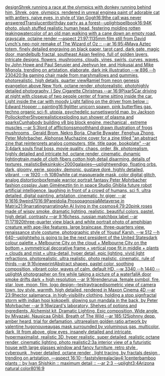 [design](https://www.ebank.nz/aiartgenerator?category=design)[Shrek running a race at the olympics with donkey running behind him, Shrek, ogre, olympics, rendered in unreal engine](https://www.ebank.nz/aiartgenerator?category=Shrek%20running%20a%20race%20at%20the%20olympics%20with%20donkey%20running%20behind%20him%2C%20Shrek%2C%20ogre%2C%20olympics%2C%20rendered%20in%20unreal%20engine)[a paint of adorable cat with antlers, naive eyes, in style of Van Gogh](https://www.ebank.nz/aiartgenerator?category=a%20paint%20of%20adorable%20cat%20with%20antlers%2C%20naive%20eyes%2C%20in%20style%20of%20Van%20Gogh)[16:9](https://www.ebank.nz/aiartgenerator?category=16%3A9)[the call was never answered](https://www.ebank.nz/aiartgenerator?category=the%20call%20was%20never%20answered)[Translucent](https://www.ebank.nz/aiartgenerator?category=Translucent)[birthday party as a forest](https://www.ebank.nz/aiartgenerator?category=birthday%20party%20as%20a%20forest)[--uplight](https://www.ebank.nz/aiartgenerator?category=--uplight)[spellbook](https://www.ebank.nz/aiartgenerator?category=spellbook)[16:9](https://www.ebank.nz/aiartgenerator?category=16%3A9)[4K photo, plush stuffed realistic human head, festering molding rotten leaking](https://www.ebank.nz/aiartgenerator?category=4K%20photo%2C%20plush%20stuffed%20realistic%20human%20head%2C%20festering%20molding%20rotten%20leaking)[watercolor of an old man walking with a cane down an empty road, grayscale, octaine render —aspect 21:9](https://www.ebank.nz/aiartgenerator?category=watercolor%20of%20an%20old%20man%20walking%20with%20a%20cane%20down%20an%20empty%20road%2C%20grayscale%2C%20octaine%20render%20%E2%80%94aspect%2021%3A9)[7:11](https://www.ebank.nz/aiartgenerator?category=7%3A11)[](https://www.ebank.nz/aiartgenerator?category=)[35mm film still from David Lynch's neo-noir remake of The Wizard of Oz :: --ar 16:9](https://www.ebank.nz/aiartgenerator?category=35mm%20film%20still%20from%20David%20Lynch%27s%20neo-noir%20remake%20of%20The%20Wizard%20of%20Oz%20%3A%3A%20--ar%2016%3A9)[5:4](https://www.ebank.nz/aiartgenerator?category=5%3A4)[Maya Aztec totem, finely detailed engraving on black paper, tarot card, dark gate, magic door, mandelbulb fractal, southeast Asian feeling, full of golden layers, intricate designs, flowers, mushrooms, clouds, vines, swirls, curves, waves, by John Howe and Paul Serusier and Jeehyun lee, and Hokusai and Mike Mignola, trending on artstation, elaborate, dark ink illustration --w 896 --h 2304](https://www.ebank.nz/aiartgenerator?category=Maya%20Aztec%20totem%2C%20finely%20detailed%20engraving%20on%20black%20paper%2C%20tarot%20card%2C%20dark%20gate%2C%20magic%20door%2C%20mandelbulb%20fractal%2C%20southeast%20Asian%20feeling%2C%20full%20of%20golden%20layers%2C%20intricate%20designs%2C%20flowers%2C%20mushrooms%2C%20clouds%2C%20vines%2C%20swirls%2C%20curves%2C%20waves%2C%20by%20John%20Howe%20and%20Paul%20Serusier%20and%20Jeehyun%20lee%2C%20and%20Hokusai%20and%20Mike%20Mignola%2C%20trending%20on%20artstation%2C%20elaborate%2C%20dark%20ink%20illustration%20--w%20896%20--h%202304)[20:9](https://www.ebank.nz/aiartgenerator?category=20%3A9)[a gaming chair made from marshmallows and gummies, photorealistic, high details, quarter view](https://www.ebank.nz/aiartgenerator?category=a%20gaming%20chair%20made%20from%20marshmallows%20and%20gummies%2C%20photorealistic%2C%20high%20details%2C%20quarter%20view)[Ramiel from neon genesis evangelion above New York, octane render, photorealistic, photo](https://www.ebank.nz/aiartgenerator?category=Ramiel%20from%20neon%20genesis%20evangelion%20above%20New%20York%2C%20octane%20render%2C%20photorealistic%2C%20photo)[highly detailed photography, I Spy Cigarette Christmas --ar 16:9](https://www.ebank.nz/aiartgenerator?category=highly%20detailed%20photography%2C%20I%20Spy%20Cigarette%20Christmas%20--ar%2016%3A9)[Pixar](https://www.ebank.nz/aiartgenerator?category=Pixar)[5](https://www.ebank.nz/aiartgenerator?category=5)[Car driving at night with closeup of two people center of frame sitting inside the car. Light inside the car with moody Light falling on the driver from below :: Edward Hopper :: painting](https://www.ebank.nz/aiartgenerator?category=Car%20driving%20at%20night%20with%20closeup%20of%20two%20people%20center%20of%20frame%20sitting%20inside%20the%20car.%20Light%20inside%20the%20car%20with%20moody%20Light%20falling%20on%20the%20driver%20from%20below%20%3A%3A%20Edward%20Hopper%20%3A%3A%20painting)[16:9](https://www.ebank.nz/aiartgenerator?category=16%3A9)[glitter unicorn spawn, pink butterflies gas, techno organic sci-fi, utopia, psychedelic sunset](https://www.ebank.nz/aiartgenerator?category=glitter%20unicorn%20spawn%2C%20pink%20butterflies%20gas%2C%20techno%20organic%20sci-fi%2C%20utopia%2C%20psychedelic%20sunset)[is](https://www.ebank.nz/aiartgenerator?category=is)[world map, by Jackson Pollock](https://www.ebank.nz/aiartgenerator?category=world%20map%2C%20by%20Jackson%20Pollock)[other](https://www.ebank.nz/aiartgenerator?category=other)[5](https://www.ebank.nz/aiartgenerator?category=5)[hyperealistic](https://www.ebank.nz/aiartgenerator?category=hyperealistic)[exploding sun shower of plasma and sparks](https://www.ebank.nz/aiartgenerator?category=exploding%20sun%20shower%20of%20plasma%20and%20sparks)[Cunha](https://www.ebank.nz/aiartgenerator?category=Cunha)[body building v8 big block engine, mechanical , extreme muscles —ar 5:3](https://www.ebank.nz/aiartgenerator?category=body%20building%20v8%20big%20block%20engine%2C%20mechanical%20%2C%20extreme%20muscles%20%E2%80%94ar%205%3A3)[lord of afflictions](https://www.ebank.nz/aiartgenerator?category=lord%20of%20afflictions)[smooth](https://www.ebank.nz/aiartgenerator?category=smooth)[hand drawn illustration of frogs mushrooms , Gerald Brom, Nekro Borja, Charlie Bywater, Fenghua Zhong, Peter Mohrbacher, Alphonse Mucha](https://www.ebank.nz/aiartgenerator?category=hand%20drawn%20illustration%20of%20frogs%20mushrooms%20%2C%20Gerald%20Brom%2C%20Nekro%20Borja%2C%20Charlie%20Bywater%2C%20Fenghua%20Zhong%2C%20Peter%20Mohrbacher%2C%20Alphonse%20Mucha)[zine cover for a zine titled "an abstract zine that reinterprets analog computers, title, title page, bookplate" --ar 3:4](https://www.ebank.nz/aiartgenerator?category=zine%20cover%20for%20a%20zine%20titled%20%22an%20abstract%20zine%20that%20reinterprets%20analog%20computers%2C%20title%2C%20title%20page%2C%20bookplate%22%20--ar%203%3A4)[dark souls final boss, movie quality, chaos, order, 8k, photorealism, highly detailed and intricate hd, octane render, cinematic, dynamic lighting](https://www.ebank.nz/aiartgenerator?category=dark%20souls%20final%20boss%2C%20movie%20quality%2C%20chaos%2C%20order%2C%208k%2C%20photorealism%2C%20highly%20detailed%20and%20intricate%20hd%2C%20octane%20render%2C%20cinematic%2C%20dynamic%20lighting)[train,made of cloth fibers cotton high detail disarming, details of textures, realistic](https://www.ebank.nz/aiartgenerator?category=train%2Cmade%20of%20cloth%20fibers%20cotton%20high%20detail%20disarming%2C%20details%20of%20textures%2C%20realistic)[Beksinkski](https://www.ebank.nz/aiartgenerator?category=Beksinkski)[<2000](https://www.ebank.nz/aiartgenerator?category=%3C2000)[galaxies](https://www.ebank.nz/aiartgenerator?category=galaxies)[—uplight](https://www.ebank.nz/aiartgenerator?category=%E2%80%94uplight)[wendigo, floating orbs, dark, gloomy, eerie, spooky, demonic, gustave doré, highly detailed, vibrant, --w 1920 --h 1080](https://www.ebank.nz/aiartgenerator?category=wendigo%2C%20floating%20orbs%2C%20dark%2C%20gloomy%2C%20eerie%2C%20spooky%2C%20demonic%2C%20gustave%20dor%C3%A9%2C%20highly%20detailed%2C%20vibrant%2C%20--w%201920%20--h%201080)[white cat masquerade mask, color digital glitch, analog distortion](https://www.ebank.nz/aiartgenerator?category=white%20cat%20masquerade%20mask%2C%20color%20digital%20glitch%2C%20analog%20distortion)[box](https://www.ebank.nz/aiartgenerator?category=box)[female warrior portrait fantasy Peter Mohrbacher fashion cosplay Juan Giménez](https://www.ebank.nz/aiartgenerator?category=female%20warrior%20portrait%20fantasy%20Peter%20Mohrbacher%20fashion%20cosplay%20Juan%20Gim%C3%A9nez)[tin tin in space Studio Ghibli](https://www.ebank.nz/aiartgenerator?category=tin%20tin%20in%20space%20Studio%20Ghibli)[a future robot artificial intelligence, laughing in front of a crowd of humans, sci fi, ultra detailed, digital painting, artstation, cinematic, hr giger, --ar 9:16](https://www.ebank.nz/aiartgenerator?category=a%20future%20robot%20artificial%20intelligence%2C%20laughing%20in%20front%20of%20a%20crowd%20of%20humans%2C%20sci%20fi%2C%20ultra%20detailed%2C%20digital%20painting%2C%20artstation%2C%20cinematic%2C%20hr%20giger%2C%20--ar%209%3A16)[16:9](https://www.ebank.nz/aiartgenerator?category=16%3A9)[weird](https://www.ebank.nz/aiartgenerator?category=weird)[70](https://www.ebank.nz/aiartgenerator?category=70)[16:9](https://www.ebank.nz/aiartgenerator?category=16%3A9)[Pareidolia Prosopagnosia](https://www.ebank.nz/aiartgenerator?category=Pareidolia%20Prosopagnosia)[Metaverse in Matrix](https://www.ebank.nz/aiartgenerator?category=Metaverse%20in%20Matrix)[21:9](https://www.ebank.nz/aiartgenerator?category=21%3A9)[narrating](https://www.ebank.nz/aiartgenerator?category=narrating)[narrating](https://www.ebank.nz/aiartgenerator?category=narrating)[An AI living in the cosmos](https://www.ebank.nz/aiartgenerator?category=An%20AI%20living%20in%20the%20cosmos)[4:7](https://www.ebank.nz/aiartgenerator?category=4%3A7)[9:20](https://www.ebank.nz/aiartgenerator?category=9%3A20)[pink roses made of wispy smoke, dramatic lighting, realistic, beautiful colors, pastel, high detail, contrasty —ar 9:16](https://www.ebank.nz/aiartgenerator?category=pink%20roses%20made%20of%20wispy%20smoke%2C%20dramatic%20lighting%2C%20realistic%2C%20beautiful%20colors%2C%20pastel%2C%20high%20detail%2C%20contrasty%20%E2%80%94ar%209%3A16)[chess, russian matchbox label --ar 11:17](https://www.ebank.nz/aiartgenerator?category=chess%2C%20russian%20matchbox%20label%20--ar%2011%3A17)[1920](https://www.ebank.nz/aiartgenerator?category=1920)[three-quarter view black and white portrait photo of amphibian creature with ape-like features, large braincase, three-quarters view, renaissance style costume, photographic style of Yousuf Karsh, --w 512 --h 640](https://www.ebank.nz/aiartgenerator?category=three-quarter%20view%20black%20and%20white%20portrait%20photo%20of%20amphibian%20creature%20with%20ape-like%20features%2C%20large%20braincase%2C%20three-quarters%20view%2C%20renaissance%20style%20costume%2C%20photographic%20style%20of%20Yousuf%20Karsh%2C%20--w%20512%20--h%20640)[--uplight](https://www.ebank.nz/aiartgenerator?category=--uplight)[who is going to be the next president of the United States](https://www.ebank.nz/aiartgenerator?category=who%20is%20going%20to%20be%20the%20next%20president%20of%20the%20United%20States)[dark colour palette + Melbourne City on the cloud + Melbourne City on the bottom + symmetrical decorative frame + vertical rope fit in middle + plants + clouds and mist + ultra-detail, hyper detail, epic lighting, vivid light refractions, photorealistic, ultra realistic, photo realistic, cinematic, rule of thirds —ar 9:16](https://www.ebank.nz/aiartgenerator?category=dark%20colour%20palette%20%2B%20Melbourne%20City%20on%20the%20cloud%20%2B%20Melbourne%20City%20on%20the%20bottom%20%2B%20symmetrical%20decorative%20frame%20%2B%20vertical%20rope%20fit%20in%20middle%20%2B%20plants%20%2B%20clouds%20and%20mist%20%2B%20ultra-detail%2C%20hyper%20detail%2C%20epic%20lighting%2C%20vivid%20light%20refractions%2C%20photorealistic%2C%20ultra%20realistic%2C%20photo%20realistic%2C%20cinematic%2C%20rule%20of%20thirds%20%E2%80%94ar%209%3A16)[view](https://www.ebank.nz/aiartgenerator?category=view)[print](https://www.ebank.nz/aiartgenerator?category=print)[Abstract shapes, pastel color, soothing composition, vibrant color, waves of calm. default HD, --w 3340 --h 1440 --uplight](https://www.ebank.nz/aiartgenerator?category=Abstract%20shapes%2C%20pastel%20color%2C%20soothing%20composition%2C%20vibrant%20color%2C%20waves%20of%20calm.%20default%20HD%2C%20--w%203340%20--h%201440%20--uplight)[A photographer on fire while taking a picture of a waterfall](https://www.ebank.nz/aiartgenerator?category=A%20photographer%20on%20fire%20while%20taking%20a%20picture%20of%20a%20waterfall)[A door smoke drifts dark + high resolution --ar 9:16](https://www.ebank.nz/aiartgenerator?category=A%20door%20smoke%20drifts%20dark%20%2B%20high%20resolution%20--ar%209%3A16)[render](https://www.ebank.nz/aiartgenerator?category=render)[urua, female symbol, fire, star, love, moon, film, logo design](https://www.ebank.nz/aiartgenerator?category=urua%2C%20female%20symbol%2C%20fire%2C%20star%2C%20love%2C%20moon%2C%20film%2C%20logo%20design)[--test](https://www.ebank.nz/aiartgenerator?category=--test)[raytraced](https://www.ebank.nz/aiartgenerator?category=raytraced)[isometric view of camera town, toy style, warmth, high detailed, rendered in Maxon Cinema 4D —ar 23:9](https://www.ebank.nz/aiartgenerator?category=isometric%20view%20of%20camera%20town%2C%20toy%20style%2C%20warmth%2C%20high%20detailed%2C%20rendered%20in%20Maxon%20Cinema%204D%20%E2%80%94ar%2023%3A9)[hector salamanca, in high-visibility clothing, holding a stop sign](https://www.ebank.nz/aiartgenerator?category=hector%20salamanca%2C%20in%20high-visibility%20clothing%2C%20holding%20a%20stop%20sign)[fractal storm with indian hopi kokopelli, glowing sun mandala in the back, by Peter Mohrbacher  --ar 9:16](https://www.ebank.nz/aiartgenerator?category=fractal%20storm%20with%20indian%20hopi%20kokopelli%2C%20glowing%20sun%20mandala%20in%20the%20back%2C%20by%20Peter%20Mohrbacher%20%20--ar%209%3A16)[wizard's laboratory, Shelves of potions and ingredients, Alchemist kit, Dramatic Lighting, Epic composition, Wide angle, by Miyazaki, Nausicaa Ghibli, Breath of The Wild --ar 185:125](https://www.ebank.nz/aiartgenerator?category=wizard%27s%20laboratory%2C%20Shelves%20of%20potions%20and%20ingredients%2C%20Alchemist%20kit%2C%20Dramatic%20Lighting%2C%20Epic%20composition%2C%20Wide%20angle%2C%20by%20Miyazaki%2C%20Nausicaa%20Ghibli%2C%20Breath%20of%20The%20Wild%20--ar%20185%3A125)[johnny depp, amber heard, trial for defamation, ultrarealism golden ratio,](https://www.ebank.nz/aiartgenerator?category=johnny%20depp%2C%20amber%20heard%2C%20trial%20for%20defamation%2C%20ultrarealism%20golden%20ratio%2C)[artwork by valentine hugo](https://www.ebank.nz/aiartgenerator?category=artwork%20by%20valentine%20hugo)[nouveau](https://www.ebank.nz/aiartgenerator?category=nouveau)[gas mask surrounded by voluminous gas, multicolor, dark, lit from above, glow eyes, insanely detailed and intricate, hypermaximalist, realistic 3D, hyper realistic, super detailed, realistic octane render, cinematic lighting, photo realistic](https://www.ebank.nz/aiartgenerator?category=gas%20mask%20surrounded%20by%20voluminous%20gas%2C%20multicolor%2C%20dark%2C%20lit%20from%20above%2C%20glow%20eyes%2C%20insanely%20detailed%20and%20intricate%2C%20hypermaximalist%2C%20realistic%203D%2C%20hyper%20realistic%2C%20super%20detailed%2C%20realistic%20octane%20render%2C%20cinematic%20lighting%2C%20photo%20realistic)[2:3](https://www.ebank.nz/aiartgenerator?category=2%3A3)[a interior view of a futuristic house with large glasses window and fancy furniture, retro style , cyberpunk , hyper detailed, octane render , light tracing, by fractals design , trending on artstation, —aspect 16:10](https://www.ebank.nz/aiartgenerator?category=a%20interior%20view%20of%20a%20futuristic%20house%20with%20large%20glasses%20window%20and%20fancy%20furniture%2C%20retro%20style%20%2C%20cyberpunk%20%2C%20hyper%20detailed%2C%20octane%20render%20%2C%20light%20tracing%2C%20by%20fractals%20design%20%2C%20trending%20on%20artstation%2C%20%E2%80%94aspect%2016%3A10)[--fast](https://www.ebank.nz/aiartgenerator?category=--fast)[style](https://www.ebank.nz/aiartgenerator?category=style)[real](https://www.ebank.nz/aiartgenerator?category=real)[a](https://www.ebank.nz/aiartgenerator?category=a)[clay](https://www.ebank.nz/aiartgenerator?category=clay)[4:1](https://www.ebank.nz/aiartgenerator?category=4%3A1)[center](https://www.ebank.nz/aiartgenerator?category=center)[bamboo plants :: by Ivan Shishkin :: maximum detail :: --ar 2:3 --uplight](https://www.ebank.nz/aiartgenerator?category=bamboo%20plants%20%3A%3A%20by%20Ivan%20Shishkin%20%3A%3A%20maximum%20detail%20%3A%3A%20--ar%202%3A3%20--uplight)[3:4](https://www.ebank.nz/aiartgenerator?category=3%3A4)[Arizona natural color](https://www.ebank.nz/aiartgenerator?category=Arizona%20natural%20color)[80](https://www.ebank.nz/aiartgenerator?category=80)[16:9](https://www.ebank.nz/aiartgenerator?category=16%3A9)
